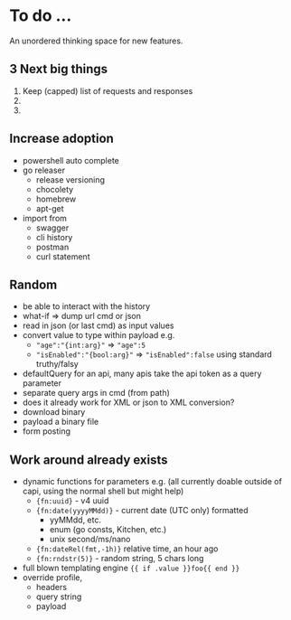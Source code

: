 # To do ...

An unordered thinking space for new features.

## 3 Next big things

1. Keep (capped) list of requests and responses
2. 
3. 


## Increase adoption

 - powershell auto complete
 - go releaser
    - release versioning 
    - chocolety
    - homebrew
    - apt-get
 - import from
   - swagger
   - cli history
   - postman
   - curl statement

## Random

- be able to interact with the history
- what-if => dump url cmd or json
- read in json (or last cmd) as input values
- convert value to type within payload e.g.
  - `"age":"{int:arg}"` => `"age":5`
  - `"isEnabled":"{bool:arg}"` => `"isEnabled":false` using standard truthy/falsy
 - defaultQuery for an api, many apis take the api token as a query parameter
 - separate query args in cmd (from path)
 - does it already work for XML or json to XML conversion?
- download binary
- payload a binary file
- form posting

 ## Work around already exists
 
 - dynamic functions for parameters e.g. (all currently doable outside of capi, using the normal shell but might help)
   - `{fn:uuid}` - v4 uuid
   - `{fn:date(yyyyMMdd)}` - current date (UTC only) formatted
     - yyMMdd, etc.
     - enum (go consts, Kitchen, etc.)
     - unix second/ms/nano
   - `{fn:dateRel(fmt,-1h)}` relative time, an hour ago
   - `{fn:rndstr(5)}` - random string, 5 chars long
 - full blown templating engine `{{ if .value }}foo{{ end }}`
- override profile,
  - headers
  - query string
  - payload
